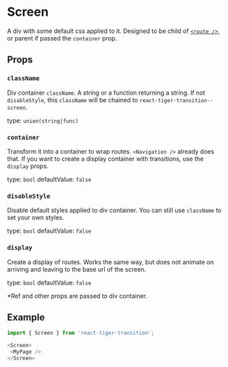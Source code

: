 # Screen

A div with some default css applied to it. Designed to be child of [`<route />`](/docs/route),
or parent if passed the `container` prop.

## Props
### `className`

Div container `className`. A string or a function returning a string.
If not `disableStyle`, this `className` will be chained to
`react-tiger-transition--screen`.

type: `union(string|func)`


### `container`

Transform it into a container to wrap routes. `<Navigation />` already
does that. If you want to create a display container with transitions,
use the `display` props.

type: `bool`
defaultValue: `false`


### `disableStyle`

Disable default styles applied to div container. You can
still use `className` to set your own styles.

type: `bool`
defaultValue: `false`


### `display`

Create a display of routes. Works the same way, but does not animate
on arriving and leaving to the base url of the screen.

type: `bool`
defaultValue: `false`


\*Ref and other props are passed to div container.

## Example
```javascript
import { Screen } from 'react-tiger-transition';

<Screen>
 <MyPage />
</Screen>
```

